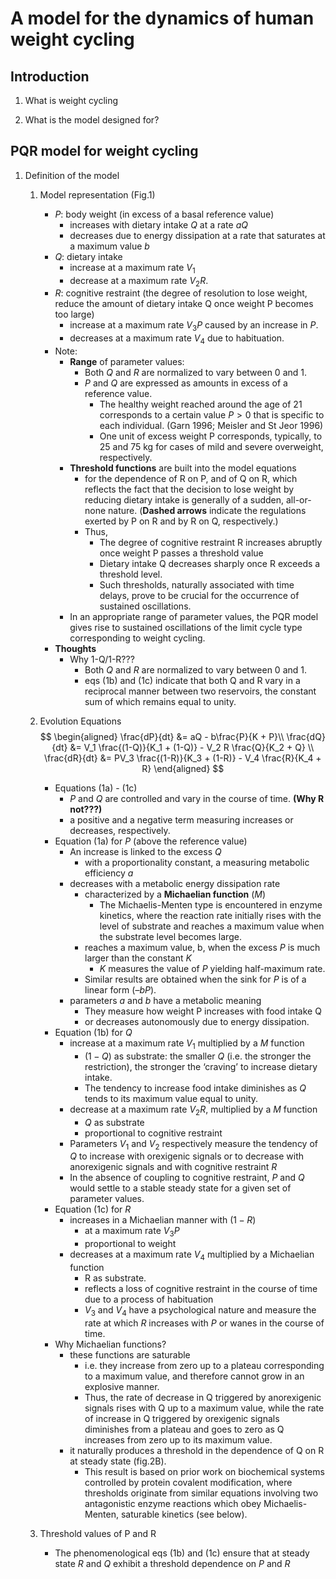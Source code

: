 # A model for the dynamics of human weight cycling

## Introduction

1. What is weight cycling

2. What is the model designed for?

## PQR model for weight cycling

1. Definition of the model
   1) Model representation (Fig.1)
      - $P$: body weight (in excess of a basal reference value)
        - increases with dietary intake $Q$  at a rate $aQ$
        - decreases due to energy dissipation at a rate that saturates at a maximum value $b$
      - $Q$: dietary intake
        - increase at a maximum rate $V_1$
        - decrease at a maximum rate $V_2R$.
      - $R$: cognitive restraint (the degree of resolution to lose weight, reduce the amount of dietary intake Q once weight P becomes too large)
        - increase at a maximum rate $V_3P$ caused by an increase in $P$.
        - decreases at a maximum rate $V_4$ due to habituation. 
      - Note:
        - **Range** of parameter values:
          - Both $Q$ and $R$ are normalized to vary between 0 and 1.
          - $P$ and $Q$ are expressed as amounts in excess of a reference value.
            - The healthy weight reached around the age of 21 corresponds to a certain value $P > 0$ that is specific to each individual. (Garn 1996; Meisler and St Jeor 1996)
            - One unit of excess weight P corresponds, typically, to 25 and 75 kg for cases of mild and severe overweight, respectively.
        - **Threshold functions** are built into the model equations  
          - for the dependence of R on P, and of Q on R, which reflects the fact that the decision to lose weight by reducing dietary intake is generally of a sudden, all-or-none nature. (**Dashed arrows** indicate the regulations exerted by P on R and by R on Q, respectively.)
          - Thus, 
            - The degree of cognitive restraint R increases abruptly once weight P passes a threshold value
            - Dietary intake Q decreases sharply once R exceeds a threshold level. 
            - Such thresholds, naturally associated with time delays, prove to be crucial for the occurrence of sustained oscillations.
        - In an appropriate range of parameter values, the PQR model gives rise to sustained oscillations of the limit cycle type corresponding to weight cycling.
      - **Thoughts**
        - Why 1-Q/1-R???
          - Both $Q$ and $R$ are normalized to vary between 0 and 1.
          - eqs (1b) and (1c) indicate that both Q and R vary in a reciprocal manner between two reservoirs, the constant sum of which remains equal to unity.
   2) Evolution Equations
        $$
        \begin{aligned}
            \frac{dP}{dt} &= aQ - b\frac{P}{K + P}\\
            \frac{dQ}{dt} &= V_1 \frac{(1-Q)}{K_1 + (1-Q)} - V_2 R \frac{Q}{K_2 + Q} \\
            \frac{dR}{dt} &= PV_3 \frac{(1-R)}{K_3 + (1-R)} - V_4 \frac{R}{K_4 + R} 
        \end{aligned}
        $$
        - Equations (1a) - (1c)
          - $P$ and $Q$ are controlled and vary in the course of time. **(Why R not???)**
          - a positive and a negative term measuring increases or decreases, respectively.
        - Equation (1a)  for $P$ (above the reference value) 
          - An increase is linked to the excess $Q$
            - with a proportionality constant, a measuring metabolic efficiency $a$
          -  decreases with a metabolic energy dissipation rate
             - characterized by a **Michaelian function** ($M$) 
               - The Michaelis-Menten type is encountered in enzyme kinetics, where the reaction rate initially rises with the level of substrate and reaches a maximum value when the substrate level becomes large.
             - reaches a maximum value, b, when the excess $P$ is much larger than the constant $K$
               - $K$ measures the value of $P$ yielding half-maximum rate. 
             - Similar results are obtained when the sink for $P$ is of a linear form ($–bP$).          
           - parameters $a$ and $b$ have a metabolic meaning
             - They measure how weight P increases with food intake Q 
             - or decreases autonomously due to energy dissipation.
       - Equation (1b) for $Q$
         - increase at a maximum rate $V_1$ multiplied by a $M$ function
           - $(1-Q)$ as substrate: the smaller $Q$ (i.e. the stronger the restriction), the stronger the ‘craving’ to increase dietary intake. 
           - The tendency to increase food intake diminishes as $Q$ tends to its maximum value equal to unity. 
         - decrease at a maximum rate $V_2R$, multiplied by a $M$ function
           - $Q$ as substrate
           - proportional to cognitive restraint
         - Parameters $V_1$ and $V_2$ respectively  measure the tendency of $Q$ to increase with orexigenic signals or to decrease with anorexigenic signals and with cognitive restraint $R$
         - In the absence of coupling to cognitive restraint, $P$ and $Q$ would settle to a stable steady state for a given set of parameter values.
       - Equation (1c) for $R$
         - increases in a Michaelian manner with $(1-R)$
           - at a maximum rate $V_3P$
           - proportional to weight
         - decreases at a maximum rate $V_4$ multiplied by a Michaelian function 
           - R as substrate. 
           - reflects a loss of cognitive restraint in the course of time due to a process of habituation
           - $V_3$ and $V_4$ have a psychological  nature and measure the rate at which $R$ increases with $P$ or wanes in the course of time.
       - Why Michaelian functions?
         - these functions are saturable
           - i.e. they increase from zero up to a plateau corresponding to a maximum value, and therefore cannot grow in an explosive manner. 
           - Thus, the rate of decrease in Q triggered by anorexigenic signals rises with Q up to a maximum value, while the rate of increase in Q triggered by orexigenic signals diminishes from a plateau and goes to zero as Q increases from zero up to its maximum value. 
         - it naturally produces a threshold in the dependence of Q on R at steady state (fig.2B). 
           - This result is based on prior work on biochemical systems controlled by protein covalent modification, where thresholds originate from similar equations involving two antagonistic enzyme reactions which obey Michaelis-Menten, saturable kinetics (see below).

   3) Threshold values of P and R
       - The phenomenological eqs (1b) and (1c) ensure that at steady state $R$ and $Q$ exhibit a threshold dependence on $P$ and $R$

